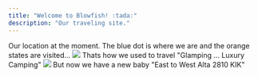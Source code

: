 ```yaml
---
title: "Welcome to Blowfish! :tada:"
description: "Our traveling site."
---
```

Our location at the moment. The blue dot is where we are and the orange states are visited...
  <img src="/images/FrontPage33.jpg" >
Thats how we used to travel "Glamping ...   Luxury Camping"
  <img src="/images/useto.jpg">
But now we have a new baby "East to West Alta 2810 KIK"
